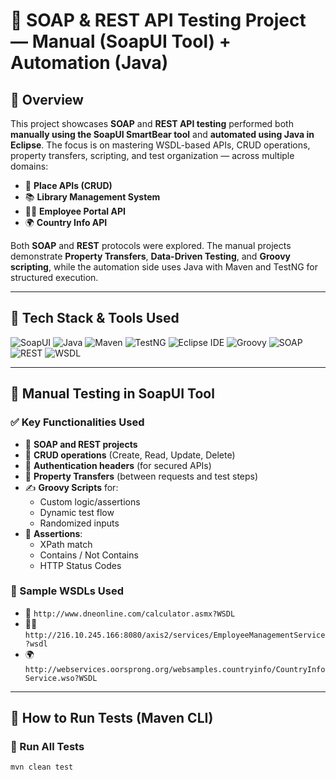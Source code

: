 # 🧼 SOAP & REST API Testing Project — Manual (SoapUI Tool) + Automation (Java)

## 📌 Overview

This project showcases **SOAP** and **REST API testing** performed both **manually using the SoapUI SmartBear tool** and **automated using Java in Eclipse**. The focus is on mastering WSDL-based APIs, CRUD operations, property transfers, scripting, and test organization — across multiple domains:

- 📍 **Place APIs (CRUD)**
- 📚 **Library Management System**
- 👩‍💼 **Employee Portal API**
- 🌍 **Country Info API**

Both **SOAP** and **REST** protocols were explored. The manual projects demonstrate **Property Transfers**, **Data-Driven Testing**, and **Groovy scripting**, while the automation side uses Java with Maven and TestNG for structured execution.

---

## 🧰 Tech Stack & Tools Used

![SoapUI](https://img.shields.io/badge/SoapUI-SmartBear-green?logo=soapui)
![Java](https://img.shields.io/badge/Java-11-blue?logo=java)
![Maven](https://img.shields.io/badge/Maven-3.8.6-C71A36?logo=apachemaven)
![TestNG](https://img.shields.io/badge/TestNG-7.9.0-FF6C37?logo=testng)
![Eclipse IDE](https://img.shields.io/badge/Eclipse-2024--06-purple?logo=eclipseide)
![Groovy](https://img.shields.io/badge/Groovy-Scripting-yellow)
![SOAP](https://img.shields.io/badge/SOAP-WSDL%20Testing-blue)
![REST](https://img.shields.io/badge/REST-CRUD%20Flows-orange)
![WSDL](https://img.shields.io/badge/WSDL-Contract%20First-lightblue)

---

## 🧪 Manual Testing in SoapUI Tool

### ✅ Key Functionalities Used

- 🧾 **SOAP and REST projects**
- 🔁 **CRUD operations** (Create, Read, Update, Delete)
- 🔐 **Authentication headers** (for secured APIs)
- 🔀 **Property Transfers** (between requests and test steps)
- ✍️ **Groovy Scripts** for:
  - Custom logic/assertions
  - Dynamic test flow
  - Randomized inputs
- 📄 **Assertions**:
  - XPath match
  - Contains / Not Contains
  - HTTP Status Codes

### 🧼 Sample WSDLs Used

- 📍 `http://www.dneonline.com/calculator.asmx?WSDL`
- 🧑‍💼 `http://216.10.245.166:8080/axis2/services/EmployeeManagementService?wsdl`
- 🌍 `http://webservices.oorsprong.org/websamples.countryinfo/CountryInfoService.wso?WSDL`

---

## 🚀 How to Run Tests (Maven CLI)

### 🧪 Run All Tests

```bash
mvn clean test
